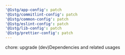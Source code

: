 ```yaml
---
'@1stg/app-config': patch
'@1stg/commitlint-config': patch
'@1stg/common-config': patch
'@1stg/eslint-config': patch
'@1stg/lib-config': patch
'@1stg/prettier-config': patch
---
```


chore: upgrade (dev)Dependencies and related usages
